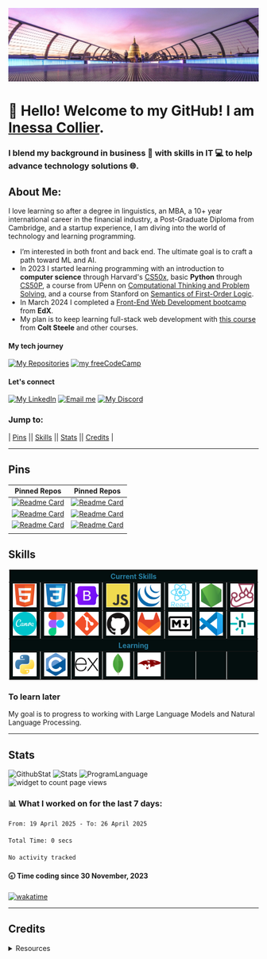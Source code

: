 ![Millenium bridge][millenium-bridge-img]
<!-- <div align="center"><img src="https://media.giphy.com/media/L1R1tvI9svkIWwpVYr/giphy.gif" alt="Header"> -->
</div>

# 👋 Hello! Welcome to my GitHub! I am [Inessa Collier][linkedin-url].

### I blend my background in business 💼 with skills in IT 💻 to help advance technology solutions 🌐.

## About Me:

I love learning so after a degree in linguistics, an MBA, a 10+ year international career in the financial industry, a Post-Graduate Diploma from Cambridge, and a startup experience, I am diving into the world of technology and learning programming.

- I’m interested in both front and back end. The ultimate goal is to craft a path toward ML and AI.
- In 2023 I started learning programming with an introduction to **computer science** through Harvard's [CS50x][CSx], basic **Python** through [CS50P][CS50P], a course from UPenn on [Computational Thinking and Problem Solving][upenn-course-url], and a course from Stanford on [Semantics of First-Order Logic][stanford-course-url].
- In March 2024 I completed a [Front-End Web Development bootcamp][bootcamp-url] from **EdX**.
- My plan is to keep learning full-stack web development with [this course][colt-steele-url] from **Colt Steele** and other courses.

#### My tech journey

[![My Repositories][my-repo-badge]][my-repo-url] [![my freeCodeCamp][freecodecamp-badge]][freecodecamp-url]

#### Let's connect

[![My LinkedIn][linkedin-badge]][linkedin-url] [![Email me][email-badge]][email-me] [![My Discord][discord-badge]][discord-url]

### **Jump to:**

| [Pins](#pins) || [Skills](#skills) || [Stats](#stats) || [Credits](#credits) |

 ---
## **Pins**

|                                                                                        Pinned Repos                                                                                        |                                                                                       Pinned Repos                                                                                       |
| :----------------------------------------------------------------------------------------------------------------------------------------------------------------------------------------: | :--------------------------------------------------------------------------------------------------------------------------------------------------------------------------------------: |
|         [![Readme Card](https://github-readme-stats.vercel.app/api/pin/?username=MoskaDowlatzay&repo=galactic-getaways&theme=tokyonight)]( https://github.com/MoskaDowlatzay/galactic-getaways )          |         [![Readme Card](https://github-readme-stats.vercel.app/api/pin/?username=sonictrain&repo=dinner-and-a-movie&theme=tokyonight)]( https://github.com/sonictrain/dinner-and-a-movie )          |
|         [![Readme Card](https://github-readme-stats.vercel.app/api/pin/?username=icollier77&repo=weather-app-5days&theme=tokyonight)](https://github.com/icollier77/weather-app-5days)           |         [![Readme Card](https://github-readme-stats.vercel.app/api/pin/?username=icollier77&repo=day-scheduler-app&theme=tokyonight)](https://github.com/icollier77/day-scheduler-app)          |
|         [![Readme Card](https://github-readme-stats.vercel.app/api/pin/?username=icollier77&repo=password-generator&theme=tokyonight)](https://github.com/icollier77/password-generator)          |          [![Readme Card](https://github-readme-stats.vercel.app/api/pin/?username=icollier77&repo=bootstrap-portfolio&theme=tokyonight)](https://github.com/icollier77/bootstrap-portfolio)
|                                                         |                                               |

## Skills

<table border="1px solid white" align="center" color="#2881a5" style="background-color: #040f0f; border: 1px solid white; border-radius: 4px">
    <tbody>
        <tr>
            <th colspan="8" style="color: #2881a5">Current Skills</th>
        </tr>
        <tr>
            <td align="center" width=100px>
                <img src="https://github.com/devicons/devicon/blob/master/icons/html5/html5-original.svg" title="HTML5" alt="HTML">
            </td>
            <td align="center" width=100px>
                <img src="https://github.com/devicons/devicon/blob/master/icons/css3/css3-original.svg" title="CSS3" alt="CSS3">
            </td>
            <td align="center" width=100px>
                <img src="https://github.com/devicons/devicon/blob/master/icons/bootstrap/bootstrap-original.svg" title="Bootstrap" alt="Bootstrap">
            </td>
            <td align="center" width=100px>
                <img src="https://github.com/devicons/devicon/blob/master/icons/javascript/javascript-original.svg" title="JavaScript" alt="JavaScript">
            </td>
            <td align="center" width=100px>
            <img src="https://github.com/devicons/devicon/blob/master/icons/jquery/jquery-original.svg" title="jQuery" alt="jQuery">
            </td>
            <td align="center" width=100px>
                <img src="https://github.com/devicons/devicon/blob/master/icons/react/react-original-wordmark.svg" title="React" alt="React">
            </td>
            <td align="center" width=100px>
            <img src="https://github.com/devicons/devicon/blob/master/icons/nodejs/nodejs-original.svg" title="NodeJS" alt="NodeJS">
            </td>
            <td align="center" width=100px>
                <img src="https://github.com/devicons/devicon/blob/master/icons/jest/jest-plain.svg" title="Jest" alt="Jest">
            </td>
        </tr>
        <tr>
            <td align="center" width=100px>
                <img src="https://github.com/devicons/devicon/blob/master/icons/canva/canva-original.svg" title="Canva" alt="Canva">
            </td>
            <td align="center" width=100px>
                <img src="https://github.com/devicons/devicon/blob/master/icons/figma/figma-original.svg" title="Figma" alt="Figma">
            </td>
            <td align="center" width=100px>
                <img src="https://github.com/devicons/devicon/blob/master/icons/git/git-original.svg" title="Git" alt="Git">
            </td>
            <td align="center" width=100px>
                <img src="https://github.com/devicons/devicon/blob/master/icons/github/github-original.svg" title="GitHub" alt="GitHub">
            </td>
            <td align="center" width=100px>
                <img src="https://github.com/devicons/devicon/blob/master/icons/gitlab/gitlab-original.svg" title="GitLab" alt="GitLab">
            </td>
            <td align="center" width=100px>
                <img src="https://github.com/devicons/devicon/blob/master/icons/markdown/markdown-original.svg" title="Markdown" alt="Markdown">
            </td>
            <td align="center" width=100px>
                <img src="https://github.com/devicons/devicon/blob/master/icons/vscode/vscode-original.svg" title="VSCode" alt="VSCode">
            </td>
            <td align="center" width=100px>
                <img src="https://github.com/devicons/devicon/blob/master/icons/netlify/netlify-original.svg" title="Netlify" alt="Netlify">
            </td>
        </tr>
        <tr>
            <th colspan="8" style="color: #2881a5">Learning</th>
        </tr>
        <tr>
            <td align="center" width=100px>
                <img src="https://github.com/devicons/devicon/blob/master/icons/python/python-original.svg" title="Python" alt="Python">
            </td>
            <td align="center" width=100px>
                <img src="https://github.com/devicons/devicon/blob/master/icons/c/c-original.svg" title="C" alt="C">
            </td>
            <td align="center" width=100px>
                <img src="https://github.com/devicons/devicon/blob/master/icons/express/express-original.svg" title="Express" alt="Express">
            </td>
            <td align="center" width=100px>
                <img src="https://github.com/devicons/devicon/blob/master/icons/mongodb/mongodb-original.svg" title="MongoDB" alt="MongoDB">
            </td>
            <td align="center" width=100px>
                <img src="https://github.com/devicons/devicon/blob/master/icons/mongoose/mongoose-original.svg" title="Mongoose" alt="Mongoose">
            </td>
            <td>
            </td>
            <td>
            </td>
            <td>
            </td>
        </tr>
    </tbody>
</table>


### To learn later

My goal is to progress to working with Large Language Models and Natural Language Processing.

---

## Stats

<section id="stats">
 <img src="https://github-profile-summary-cards.vercel.app/api/cards/profile-details?username=icollier77&theme=tokyonight" alt="GithubStat"/>
 <img src="https://github-profile-summary-cards.vercel.app/api/cards/stats?username=icollier77&theme=tokyonight" alt="Stats"/>
 <img src="https://github-profile-summary-cards.vercel.app/api/cards/repos-per-language?username=icollier77&theme=tokyonight" alt="ProgramLanguage"/>
</section>

<div>
    <img src="https://komarev.com/ghpvc/?username=icollier77&color=blueviolet&style=plastic" alt="widget to count page views"> 
</div>

<section id="waka">

### 📊 What I worked on for the last 7 days:

<!--START_SECTION:waka-->

```txt
From: 19 April 2025 - To: 26 April 2025

Total Time: 0 secs

No activity tracked
```

<!--END_SECTION:waka-->

#### 🕣 Time coding since 30 November, 2023

[![wakatime](https://wakatime.com/badge/user/018c1efa-da5d-47a2-a07a-d601111e0486.svg)](https://wakatime.com/@018c1efa-da5d-47a2-a07a-d601111e0486)

</section>

--- 
## Credits

<details>
    <summary>Resources</summary>


  
- GitHub profile template from [Laura Cole][laura-cole-url], my teacher in the [Bootcamp][bootcamp-url].
- Social media badges from [Shield.io][shield-url].
- Visit counter widget from [Anton Komarev][visits-counter-url].
- Icons for the tech skills from [devicon][skills-icons-url].
- GitHub Stats cards from [Anurag Hazra][github-stats-url].
- Wakatime stats from [Athul Cyriac Ajay][wakatime-url].
- Blog post ["5 tips for making your GitHub profile page accessible"][github-accessibility-url].
- Photo of the [Millenium Bridge][millenium-bridge-url] in London by [James Padolsey][photographer-url].
<!-- - Animated image on top of my page from [giphy.com][programmer-giphy]. -->
  
<!---
icollier77/icollier77 is a ✨ special ✨ repository because its `README.md` (this file) appears on your GitHub profile.
You can click the Preview link to take a look at your changes.
--->

<!-- MARKDOWN LINKS -->
[CSx]: https://www.edx.org/learn/computer-science/harvard-university-cs50-s-introduction-to-computer-science?index=product&queryID=56ffaba62e74d703199b19290495f9b1&position=1&results_level=first-level-results&term=cs50x&objectID=course-da1b2400-322b-459b-97b0-0c557f05d017&campaign=CS50%27s+Introduction+to+Computer+Science&source=edX&product_category=course&placement_url=https%3A%2F%2Fwww.edx.org%2Fsearch

[CS50P]: https://www.edx.org/learn/python/harvard-university-cs50-s-introduction-to-programming-with-python?index=product&queryID=22e20f032f367d97406cc05889787e61&position=1&results_level=first-level-results&term=cs50p&objectID=course-2cc794d0-316d-42f7-bbfd-25c34e4cd5df&campaign=CS50%27s+Introduction+to+Programming+with+Python&source=edX&product_category=course&placement_url=https%3A%2F%2Fwww.edx.org%2Fsearch

[upenn-course-url]: https://www.coursera.org/learn/computational-thinking-problem-solving

[stanford-course-url]: https://learning.edx.org/course/course-v1:StanfordOnline+SOHS-YPHILX0002+2T2020/home

[bootcamp-url]: https://www.edx.org/boot-camps/coding/skills-bootcamp-in-front-end-web-development

[my-repo-badge]: https://img.shields.io/badge/My_repositories-6e5494?style=for-the-badge&logo=github&logoColor=white

[my-repo-url]: https://github.com/icollier77?tab=repositories

[linkedin-badge]: https://img.shields.io/badge/LinkedIn-0077b5?style=for-the-badge&logo=LinkedIn&logoColor=white

[linkedin-url]: https://www.linkedin.com/in/inessacollier/

[freecodecamp-badge]: https://img.shields.io/badge/freeCodeCamp-5a01a7?style=for-the-badge&logo=freeCodeCamp&logoColor=white

[freecodecamp-url]: https://www.freecodecamp.org/icollier77

[discord-badge]: https://img.shields.io/badge/Discord-7289da?style=for-the-badge&logo=discord&logoColor=white

[discord-url]: https://discord.com/channels/icollier77

[email-badge]: https://img.shields.io/badge/Email-4285F4?style=for-the-badge&logo=gmail&logoColor=white

[email-me]: mailto:inessa.collier@gmail.com

[github-stats-url]: http://github-profile-summary-cards.vercel.app/api/cards/stats?username=icollier77&theme=tokyonight

[profile-stats-url]: http://github-profile-summary-cards.vercel.app/api/cards/profile-details?username=icollier77&theme=tokyonight

[top-languages-url]: http://github-profile-summary-cards.vercel.app/api/cards/repos-per-language?username=icollier77&theme=tokyonight

[laura-cole-url]: https://github.com/LauraCole1900/LauraCole1900

[chernova-url]: https://github.com/AnyaChernova/AnyaChernova 

[css-img-url]: https://github.com/devicons/devicon/blob/master/icons/css3/css3-original.svg

[html5-img-url]: https://github.com/devicons/devicon/blob/master/icons/html5/html5-original.svg

[bootstrap-img-url]: https://github.com/devicons/devicon/blob/master/icons/bootstrap/bootstrap-original.svg

[js-img-url]: https://github.com/devicons/devicon/blob/master/icons/javascript/javascript-original.svg

[typescript-img-url]: https://github.com/devicons/devicon/blob/master/icons/typescript/typescript-original.svg

[vuejs-img-url]: https://github.com/devicons/devicon/blob/master/icons/vuejs/vuejs-original.svg

[nuxtjs-img-url]: https://github.com/devicons/devicon/blob/master/icons/nuxtjs/nuxtjs-original.svg

[Sass-img-url]: https://github.com/devicons/devicon/blob/master/icons/sass/sass-original.svg

[React-img-url]: https://github.com/devicons/devicon/blob/master/icons/react/react-original.svg

[NodeJS-img-url]: https://github.com/devicons/devicon/blob/master/icons/nodejs/nodejs-original.svg

[Webpack-img-url]: https://github.com/devicons/devicon/blob/master/icons/webpack/webpack-original.svg

[git-img-url]: https://github.com/devicons/devicon/blob/master/icons/git/git-original.svg

[python-img-url]: https://github.com/devicons/devicon/blob/master/icons/python/python-original.svg

<!-- MARKDOWN IMAGES -->
[millenium-bridge-img]: assets/millenium_bridge.jpg

[programmer-giphy]: https://media.giphy.com/media/L1R1tvI9svkIWwpVYr/giphy.gif

[visits-counter-url]: https://github.com/antonkomarev/github-profile-views-counter

[skills-icons-url]: https://github.com/devicons/devicon/tree/master/icons

[ghstats-cards-url]: https://github.com/anuraghazra/github-readme-stats 

[wakatime-url]: https://github.com/athul/waka-readme?tab=readme-ov-file

[github-accessibility-url]: https://github.blog/2023-10-26-5-tips-for-making-your-github-profile-page-accessible/

[shield-url]: https://shields.io/

[colt-steele-url]: https://www.udemy.com/course/the-web-developer-bootcamp/

[millenium-bridge-url]:https://unsplash.com/photos/a-view-of-st-pauls-cathedral-from-the-millennium-bridge-in-london-tvPvROBv0F4
[photographer-url]: https://unsplash.com/@padolsey